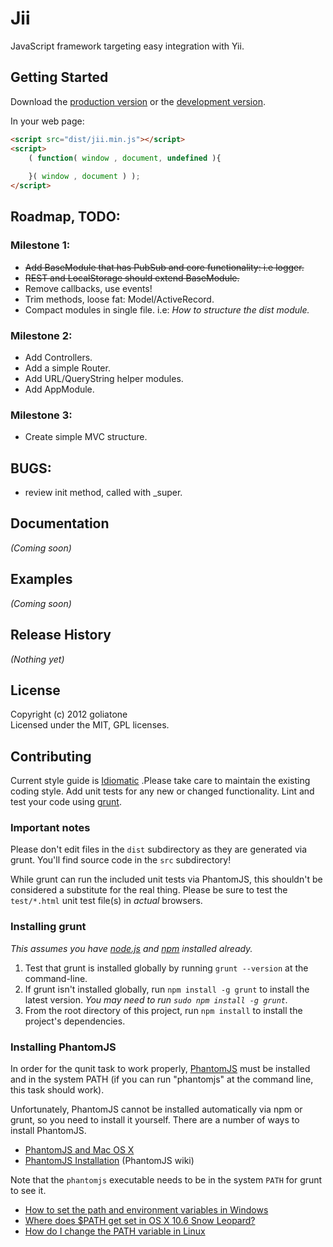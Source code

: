 # Jii

JavaScript framework targeting easy integration with Yii.

## Getting Started
Download the [production version][min] or the [development version][max].

[min]: https://raw.github.com/goliatone/jii/master/dist/jii.min.js
[max]: https://raw.github.com/goliatone/jii/master/dist/jii.js

In your web page:

```html
<script src="dist/jii.min.js"></script>
<script>
	( function( window , document, undefined ){
		
	}( window , document ) );
</script>
```

## Roadmap, TODO:
### Milestone 1:
-  ~~Add BaseModule that has PubSub and core functionality: i.e logger.~~
-  ~~REST and LocalStorage should extend BaseModule.~~
-  Remove callbacks, use events!
-  Trim methods, loose fat: Model/ActiveRecord.
-  Compact modules in single file. i.e: _How to structure the dist module._

### Milestone 2:
-  Add Controllers.
-  Add a simple Router.
-  Add URL/QueryString helper modules.
-  Add AppModule.

### Milestone 3:
-  Create simple MVC structure.

## BUGS:
-  review init method, called with _super.

## Documentation
_(Coming soon)_

## Examples
_(Coming soon)_

## Release History
_(Nothing yet)_

## License
Copyright (c) 2012 goliatone  
Licensed under the MIT, GPL licenses.

## Contributing
Current style guide is [Idiomatic](https://github.com/rwldrn/idiomatic.js) .Please take care to maintain the existing coding style. Add unit tests for any new or changed functionality. Lint and test your code using [grunt](https://github.com/cowboy/grunt).

### Important notes
Please don't edit files in the `dist` subdirectory as they are generated via grunt. You'll find source code in the `src` subdirectory!

While grunt can run the included unit tests via PhantomJS, this shouldn't be considered a substitute for the real thing. Please be sure to test the `test/*.html` unit test file(s) in _actual_ browsers.

### Installing grunt
_This assumes you have [node.js](http://nodejs.org/) and [npm](http://npmjs.org/) installed already._

1. Test that grunt is installed globally by running `grunt --version` at the command-line.
1. If grunt isn't installed globally, run `npm install -g grunt` to install the latest version. _You may need to run `sudo npm install -g grunt`._
1. From the root directory of this project, run `npm install` to install the project's dependencies.

### Installing PhantomJS

In order for the qunit task to work properly, [PhantomJS](http://www.phantomjs.org/) must be installed and in the system PATH (if you can run "phantomjs" at the command line, this task should work).

Unfortunately, PhantomJS cannot be installed automatically via npm or grunt, so you need to install it yourself. There are a number of ways to install PhantomJS.

* [PhantomJS and Mac OS X](http://ariya.ofilabs.com/2012/02/phantomjs-and-mac-os-x.html)
* [PhantomJS Installation](http://code.google.com/p/phantomjs/wiki/Installation) (PhantomJS wiki)

Note that the `phantomjs` executable needs to be in the system `PATH` for grunt to see it.

* [How to set the path and environment variables in Windows](http://www.computerhope.com/issues/ch000549.htm)
* [Where does $PATH get set in OS X 10.6 Snow Leopard?](http://superuser.com/questions/69130/where-does-path-get-set-in-os-x-10-6-snow-leopard)
* [How do I change the PATH variable in Linux](https://www.google.com/search?q=How+do+I+change+the+PATH+variable+in+Linux)
